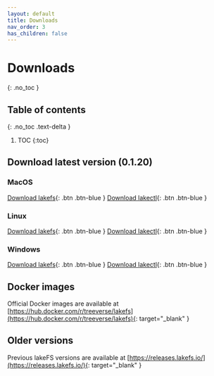 ```yaml
---
layout: default
title: Downloads
nav_order: 3
has_children: false
---
```


# Downloads
{: .no_toc }

## Table of contents
{: .no_toc .text-delta }

1. TOC
{:toc}


## Download latest version (0.1.20)


### MacOS

[Download lakefs](https://releases.lakefs.io/0.1.20/darwin_amd64/lakefs){: .btn .btn-blue }
[Download lakectl](https://releases.lakefs.io/0.1.20/darwin_amd64/lakectl){: .btn .btn-blue }

### Linux

[Download lakefs](https://releases.lakefs.io/0.1.20/linux_amd64/lakefs){: .btn .btn-blue }
[Download lakectl](https://releases.lakefs.io/0.1.20/linux_amd64/lakectl){: .btn .btn-blue }


### Windows

[Download lakefs](https://releases.lakefs.io/0.1.20/win_amd64/lakefs.exe){: .btn .btn-blue }
[Download lakectl](https://releases.lakefs.io/0.1.20/win_amd64/lakectl.exe){: .btn .btn-blue }


## Docker images

Official Docker images are available at [https://hub.docker.com/r/treeverse/lakefs](https://hub.docker.com/r/treeverse/lakefs){: target="_blank" }

## Older versions

Previous lakeFS versions are available at [https://releases.lakefs.io/](https://releases.lakefs.io/){: target="_blank" }
